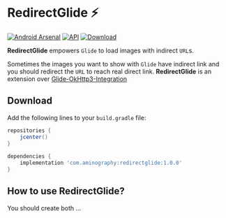 # RedirectGlide :zap:
[![Android Arsenal]( https://img.shields.io/badge/Android%20Arsenal-RedirectGlide-brightgreen.svg?style=flat )]( https://android-arsenal.com/details/1/7178)
[![API](https://img.shields.io/badge/API-14%2B-ffaa00.svg?style=flat)](https://android-arsenal.com/api?level=14)
[![Download](https://api.bintray.com/packages/aminography/maven/RedirectGlide/images/download.svg) ](https://bintray.com/aminography/maven/RedirectGlide/_latestVersion)
  
**RedirectGlide** empowers `Glide` to load images with indirect `URL`s.

Sometimes the images you want to show with `Glide` have indirect link and you should redirect the `URL` to reach real direct link. **RedirectGlide** is an extension over [Glide-OkHttp3-Integration][1]


Download
--------
Add the following lines to your `build.gradle` file:

```gradle
repositories {
    jcenter()
}
  
dependencies {
    implementation 'com.aminography:redirectglide:1.0.0'
}
```

How to use RedirectGlide?
--------
  
You should create both ...

  [1]: https://github.com/bumptech/glide/tree/master/integration/okhttp3
